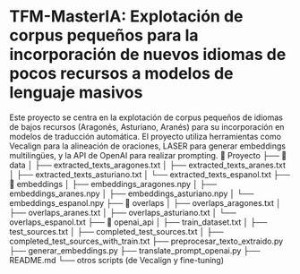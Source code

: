# TFM-MasterIA: Explotación de corpus pequeños para la incorporación de nuevos idiomas de pocos recursos a modelos de lenguaje masivos
Este proyecto se centra en la explotación de corpus pequeños de idiomas de bajos recursos (Aragonés, Asturiano, Aranés) para su incorporación en modelos de traducción automática. El proyecto utiliza herramientas como Vecalign para la alineación de oraciones, LASER para generar embeddings multilingües, y la API de OpenAI para realizar prompting.
📁 Proyecto ├── 📁 data │ ├── extracted_texts_aragones.txt │ ├── extracted_texts_aranes.txt │ ├── extracted_texts_asturiano.txt │ └── extracted_texts_espanol.txt ├── 📁 embeddings │ ├── embeddings_aragones.npy │ ├── embeddings_aranes.npy │ ├── embeddings_asturiano.npy │ └── embeddings_espanol.npy ├── 📁 overlaps │ ├── overlaps_aragones.txt │ ├── overlaps_aranes.txt │ ├── overlaps_asturiano.txt │ └── overlaps_espanol.txt ├── 📁 openai_api │ ├── train_dataset.txt │ ├── test_sources.txt │ ├── completed_test_sources.txt │ ├── completed_test_sources_with_train.txt ├── preprocesar_texto_extraido.py ├── generar_embeddings.py ├── translate_prompt_openai.py ├── README.md └── otros scripts (de Vecalign y fine-tuning)
